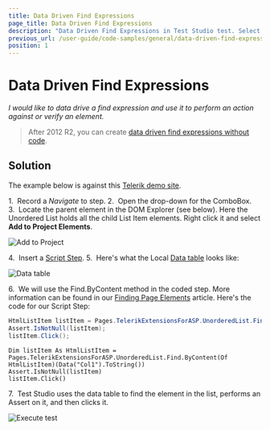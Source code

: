 ```yaml
---
title: Data Driven Find Expressions
page_title: Data Driven Find Expressions
description: "Data Driven Find Expressions in Test Studio test. Select different value from a drop down for each test run. Parameterize or data drive how an element in Test Studio test is found."
previous_url: /user-guide/code-samples/general/data-driven-find-expressions.aspx, /user-guide/code-samples/general/data-driven-find-expressions
position: 1
---
```

# Data Driven Find Expressions #

*I would like to data drive a find expression and use it to perform an action against or verify an element.*

> After 2012 R2, you can create <a href="/features/elements-explorer/find-element#data-driven" target="_blank">data driven find expressions without code</a>.

## Solution ##

The example below is against this <a href="http://demos.telerik.com/aspnet-mvc/combobox/index" target="_blank">Telerik demo site</a>.

1.&nbsp; Record a *Navigate* to step.
2.&nbsp; Open the drop-down for the ComboBox.
3.&nbsp; Locate the parent element in the DOM Explorer (see below). Here the Unordered List holds all the child List Item elements. Right click it and select **Add to Project Elements**.

![Add to Project][1]

4.&nbsp; Insert a <a href="/features/custom-steps/script-step" target="_blank">Script Step</a>.
5.&nbsp; Here's what the Local <a href="/features/data-driven-testing/local-data-driven-test" target="_blank">Data table</a> looks like:

![Data table][2]

6.&nbsp; We will use the Find.ByContent method in the coded step. More information can be found in our <a href="/testing-framework/write-tests-in-code/intermediate-topics-wtc/element-identification-wtc/finding-page-elements" target="_blank">Finding Page Elements</a> article. Here's the code for our Script Step:

```C#
HtmlListItem listItem = Pages.TelerikExtensionsForASP.UnorderedList.Find.ByContent<HtmlListItem>(Data["Col1"].ToString());
Assert.IsNotNull(listItem);
listItem.Click();
```
```VB
Dim listItem As HtmlListItem = Pages.TelerikExtensionsForASP.UnorderedList.Find.ByContent(Of HtmlListItem)(Data("Col1").ToString())
Assert.IsNotNull(listItem)
listItem.Click()
```

7.&nbsp; Test Studio uses the data table to find the element in the list, performs an Assert on it, and then clicks it.

![Execute test][3]

[1]: /img/advanced-topics/coded-samples/general/data-driven-find-expressions/fig1.png
[2]: /img/advanced-topics/coded-samples/general/data-driven-find-expressions/fig2.png
[3]: /img/advanced-topics/coded-samples/general/data-driven-find-expressions/fig3.png

